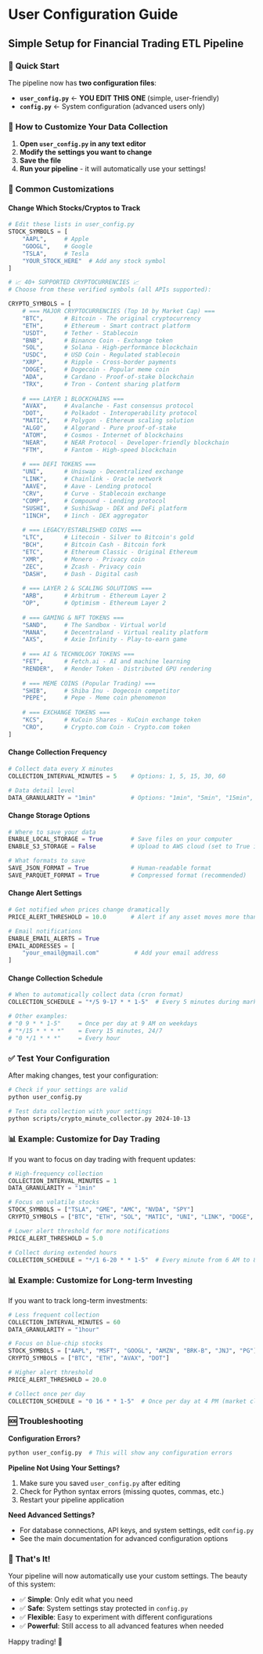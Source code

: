 # User Configuration Guide
## Simple Setup for Financial Trading ETL Pipeline

### 🎯 **Quick Start**

The pipeline now has **two configuration files**:
- **`user_config.py`** ← **YOU EDIT THIS ONE** (simple, user-friendly)
- **`config.py`** ← System configuration (advanced users only)

### 📝 **How to Customize Your Data Collection**

1. **Open `user_config.py` in any text editor**
2. **Modify the settings you want to change**
3. **Save the file**
4. **Run your pipeline** - it will automatically use your settings!

### 🔧 **Common Customizations**

#### **Change Which Stocks/Cryptos to Track**
```python
# Edit these lists in user_config.py
STOCK_SYMBOLS = [
    "AAPL",     # Apple
    "GOOGL",    # Google
    "TSLA",     # Tesla
    "YOUR_STOCK_HERE"  # Add any stock symbol
]

# 📈 40+ SUPPORTED CRYPTOCURRENCIES 📈
# Choose from these verified symbols (all APIs supported):

CRYPTO_SYMBOLS = [
    # === MAJOR CRYPTOCURRENCIES (Top 10 by Market Cap) ===
    "BTC",      # Bitcoin - The original cryptocurrency
    "ETH",      # Ethereum - Smart contract platform
    "USDT",     # Tether - Stablecoin
    "BNB",      # Binance Coin - Exchange token
    "SOL",      # Solana - High-performance blockchain
    "USDC",     # USD Coin - Regulated stablecoin
    "XRP",      # Ripple - Cross-border payments
    "DOGE",     # Dogecoin - Popular meme coin
    "ADA",      # Cardano - Proof-of-stake blockchain
    "TRX",      # Tron - Content sharing platform
    
    # === LAYER 1 BLOCKCHAINS ===
    "AVAX",     # Avalanche - Fast consensus protocol
    "DOT",      # Polkadot - Interoperability protocol
    "MATIC",    # Polygon - Ethereum scaling solution
    "ALGO",     # Algorand - Pure proof-of-stake
    "ATOM",     # Cosmos - Internet of blockchains
    "NEAR",     # NEAR Protocol - Developer-friendly blockchain
    "FTM",      # Fantom - High-speed blockchain
    
    # === DEFI TOKENS ===
    "UNI",      # Uniswap - Decentralized exchange
    "LINK",     # Chainlink - Oracle network
    "AAVE",     # Aave - Lending protocol
    "CRV",      # Curve - Stablecoin exchange
    "COMP",     # Compound - Lending protocol
    "SUSHI",    # SushiSwap - DEX and DeFi platform
    "1INCH",    # 1inch - DEX aggregator
    
    # === LEGACY/ESTABLISHED COINS ===
    "LTC",      # Litecoin - Silver to Bitcoin's gold
    "BCH",      # Bitcoin Cash - Bitcoin fork
    "ETC",      # Ethereum Classic - Original Ethereum
    "XMR",      # Monero - Privacy coin
    "ZEC",      # Zcash - Privacy coin
    "DASH",     # Dash - Digital cash
    
    # === LAYER 2 & SCALING SOLUTIONS ===
    "ARB",      # Arbitrum - Ethereum Layer 2
    "OP",       # Optimism - Ethereum Layer 2
    
    # === GAMING & NFT TOKENS ===
    "SAND",     # The Sandbox - Virtual world
    "MANA",     # Decentraland - Virtual reality platform
    "AXS",      # Axie Infinity - Play-to-earn game
    
    # === AI & TECHNOLOGY TOKENS ===
    "FET",      # Fetch.ai - AI and machine learning
    "RENDER",   # Render Token - Distributed GPU rendering
    
    # === MEME COINS (Popular Trading) ===
    "SHIB",     # Shiba Inu - Dogecoin competitor
    "PEPE",     # Pepe - Meme coin phenomenon
    
    # === EXCHANGE TOKENS ===
    "KCS",      # KuCoin Shares - KuCoin exchange token
    "CRO",      # Crypto.com Coin - Crypto.com token
]
```

#### **Change Collection Frequency**
```python
# Collect data every X minutes
COLLECTION_INTERVAL_MINUTES = 5    # Options: 1, 5, 15, 30, 60

# Data detail level
DATA_GRANULARITY = "1min"          # Options: "1min", "5min", "15min", "30min", "1hour", "1day"
```

#### **Change Storage Options**
```python
# Where to save your data
ENABLE_LOCAL_STORAGE = True        # Save files on your computer
ENABLE_S3_STORAGE = False          # Upload to AWS cloud (set to True if you have AWS)

# What formats to save
SAVE_JSON_FORMAT = True            # Human-readable format
SAVE_PARQUET_FORMAT = True         # Compressed format (recommended)
```

#### **Change Alert Settings**
```python
# Get notified when prices change dramatically
PRICE_ALERT_THRESHOLD = 10.0       # Alert if any asset moves more than 10%

# Email notifications
ENABLE_EMAIL_ALERTS = True
EMAIL_ADDRESSES = [
    "your_email@gmail.com"          # Add your email address
]
```

#### **Change Collection Schedule**
```python
# When to automatically collect data (cron format)
COLLECTION_SCHEDULE = "*/5 9-17 * * 1-5"  # Every 5 minutes during market hours (9 AM - 5 PM), weekdays

# Other examples:
# "0 9 * * 1-5"     = Once per day at 9 AM on weekdays
# "*/15 * * * *"    = Every 15 minutes, 24/7
# "0 */1 * * *"     = Every hour
```

### ✅ **Test Your Configuration**

After making changes, test your configuration:

```bash
# Check if your settings are valid
python user_config.py

# Test data collection with your settings
python scripts/crypto_minute_collector.py 2024-10-13
```

### 📊 **Example: Customize for Day Trading**

If you want to focus on day trading with frequent updates:

```python
# High-frequency collection
COLLECTION_INTERVAL_MINUTES = 1
DATA_GRANULARITY = "1min"

# Focus on volatile stocks
STOCK_SYMBOLS = ["TSLA", "GME", "AMC", "NVDA", "SPY"]
CRYPTO_SYMBOLS = ["BTC", "ETH", "SOL", "MATIC", "UNI", "LINK", "DOGE", "SHIB"]

# Lower alert threshold for more notifications
PRICE_ALERT_THRESHOLD = 5.0

# Collect during extended hours
COLLECTION_SCHEDULE = "*/1 6-20 * * 1-5"  # Every minute from 6 AM to 8 PM
```

### 📊 **Example: Customize for Long-term Investing**

If you want to track long-term investments:

```python
# Less frequent collection
COLLECTION_INTERVAL_MINUTES = 60
DATA_GRANULARITY = "1hour"

# Focus on blue-chip stocks
STOCK_SYMBOLS = ["AAPL", "MSFT", "GOOGL", "AMZN", "BRK-B", "JNJ", "PG"]
CRYPTO_SYMBOLS = ["BTC", "ETH", "AVAX", "DOT"]

# Higher alert threshold
PRICE_ALERT_THRESHOLD = 20.0

# Collect once per day
COLLECTION_SCHEDULE = "0 16 * * 1-5"  # Once per day at 4 PM (market close)
```

### 🆘 **Troubleshooting**

**Configuration Errors?**
```bash
python user_config.py  # This will show any configuration errors
```

**Pipeline Not Using Your Settings?**
1. Make sure you saved `user_config.py` after editing
2. Check for Python syntax errors (missing quotes, commas, etc.)
3. Restart your pipeline application

**Need Advanced Settings?**
- For database connections, API keys, and system settings, edit `config.py`
- See the main documentation for advanced configuration options

### 🎉 **That's It!**

Your pipeline will now automatically use your custom settings. The beauty of this system:

- ✅ **Simple**: Only edit what you need
- ✅ **Safe**: System settings stay protected in `config.py`  
- ✅ **Flexible**: Easy to experiment with different configurations
- ✅ **Powerful**: Still access to all advanced features when needed

Happy trading! 🚀